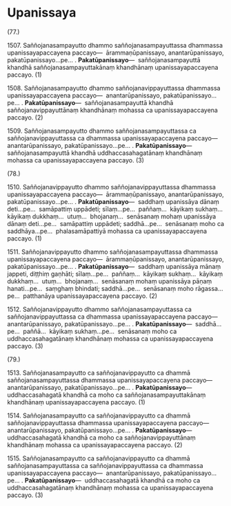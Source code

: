 # Upanissaya

(77.)

1507\. Saññojanasampayutto dhammo saññojanasampayuttassa dhammassa upanissayapaccayena paccayo—  ārammaṇūpanissayo, anantarūpanissayo, pakatūpanissayo…pe… . **Pakatūpanissayo**—  saññojanasampayuttā khandhā saññojanasampayuttakānaṃ khandhānaṃ upanissayapaccayena paccayo. (1)

1508\. Saññojanasampayutto dhammo saññojanavippayuttassa dhammassa upanissayapaccayena paccayo—  anantarūpanissayo, pakatūpanissayo…pe… . **Pakatūpanissayo**—  saññojanasampayuttā khandhā saññojanavippayuttānaṃ khandhānaṃ mohassa ca upanissayapaccayena paccayo. (2)

1509\. Saññojanasampayutto dhammo saññojanasampayuttassa ca saññojanavippayuttassa ca dhammassa upanissayapaccayena paccayo—  anantarūpanissayo, pakatūpanissayo…pe… . **Pakatūpanissayo**—  saññojanasampayuttā khandhā uddhaccasahagatānaṃ khandhānaṃ mohassa ca upanissayapaccayena paccayo. (3)

(78.)

1510\. Saññojanavippayutto dhammo saññojanavippayuttassa dhammassa upanissayapaccayena paccayo—  ārammaṇūpanissayo, anantarūpanissayo, pakatūpanissayo…pe… . **Pakatūpanissayo**—  saddhaṃ upanissāya dānaṃ deti…pe…  samāpattiṃ uppādeti; sīlaṃ…pe…  paññaṃ…  kāyikaṃ sukhaṃ…  kāyikaṃ dukkhaṃ…  utuṃ…  bhojanaṃ…  senāsanaṃ mohaṃ upanissāya dānaṃ deti…pe…  samāpattiṃ uppādeti; saddhā…pe…  senāsanaṃ moho ca saddhāya…pe…  phalasamāpattiyā mohassa ca upanissayapaccayena paccayo. (1)

1511\. Saññojanavippayutto dhammo saññojanasampayuttassa dhammassa upanissayapaccayena paccayo—  ārammaṇūpanissayo, anantarūpanissayo, pakatūpanissayo…pe… . **Pakatūpanissayo**—  saddhaṃ upanissāya mānaṃ jappeti, diṭṭhiṃ gaṇhāti; sīlaṃ…pe…  paññaṃ…  kāyikaṃ sukhaṃ…  kāyikaṃ dukkhaṃ…  utuṃ…  bhojanaṃ…  senāsanaṃ mohaṃ upanissāya pāṇaṃ hanati…pe…  saṃghaṃ bhindati; saddhā…pe…  senāsanaṃ moho rāgassa…pe…  patthanāya upanissayapaccayena paccayo. (2)

1512\. Saññojanavippayutto dhammo saññojanasampayuttassa ca saññojanavippayuttassa ca dhammassa upanissayapaccayena paccayo—  anantarūpanissayo, pakatūpanissayo…pe… . **Pakatūpanissayo**—  saddhā…pe…  paññā…  kāyikaṃ sukhaṃ…pe…  senāsanaṃ moho ca uddhaccasahagatānaṃ khandhānaṃ mohassa ca upanissayapaccayena paccayo. (3)

(79.)

1513\. Saññojanasampayutto ca saññojanavippayutto ca dhammā saññojanasampayuttassa dhammassa upanissayapaccayena paccayo—  anantarūpanissayo, pakatūpanissayo…pe… . **Pakatūpanissayo**—  uddhaccasahagatā khandhā ca moho ca saññojanasampayuttakānaṃ khandhānaṃ upanissayapaccayena paccayo. (1)

1514\. Saññojanasampayutto ca saññojanavippayutto ca dhammā saññojanavippayuttassa dhammassa upanissayapaccayena paccayo—  anantarūpanissayo, pakatūpanissayo…pe… . **Pakatūpanissayo**—  uddhaccasahagatā khandhā ca moho ca saññojanavippayuttānaṃ khandhānaṃ mohassa ca upanissayapaccayena paccayo. (2)

1515\. Saññojanasampayutto ca saññojanavippayutto ca dhammā saññojanasampayuttassa ca saññojanavippayuttassa ca dhammassa upanissayapaccayena paccayo—  anantarūpanissayo, pakatūpanissayo…pe… . **Pakatūpanissayo**—  uddhaccasahagatā khandhā ca moho ca uddhaccasahagatānaṃ khandhānaṃ mohassa ca upanissayapaccayena paccayo. (3)

